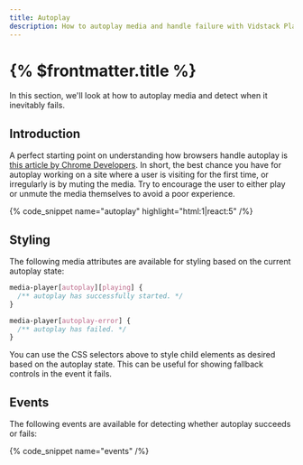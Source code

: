 ```yaml
---
title: Autoplay
description: How to autoplay media and handle failure with Vidstack Player.
---
```


# {% $frontmatter.title %}

In this section, we'll look at how to autoplay media and detect when it inevitably
fails.

## Introduction

A perfect starting point on understanding how browsers handle autoplay is [this article by
Chrome Developers](https://developer.chrome.com/blog/autoplay/). In short, the best chance you have
for autoplay working on a site where a user is visiting for the first time, or irregularly is by
muting the media. Try to encourage the user to either play or unmute the media themselves to avoid
a poor experience.

{% code_snippet name="autoplay" highlight="html:1|react:5" /%}

## Styling

The following media attributes are available for styling based on the current autoplay
state:

```css
media-player[autoplay][playing] {
  /** autoplay has successfully started. */
}

media-player[autoplay-error] {
  /** autoplay has failed. */
}
```

You can use the CSS selectors above to style child elements as desired based on the autoplay state.
This can be useful for showing fallback controls in the event it fails.

## Events

The following events are available for detecting whether autoplay succeeds or fails:

{% code_snippet name="events" /%}
